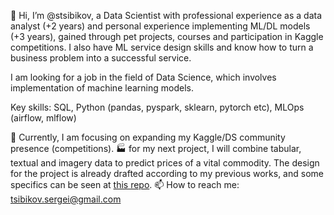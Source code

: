 👋 Hi, I’m @stsibikov, a Data Scientist with professional experience as a data analyst (+2 years) and personal experience implementing ML/DL models (+3 years), gained through pet projects, courses and participation in Kaggle competitions. I also have ML service design skills and know how to turn a business problem into a successful service.

I am looking for a job in the field of Data Science, which involves implementation of machine learning models.

Key skills: SQL, Python (pandas, pyspark, sklearn, pytorch etc), MLOps (airflow, mlflow)

🌱 Currently, I am focusing on expanding my Kaggle/DS community presence (competitions).
:factory: for my next project, I will combine tabular, textual and imagery data to predict prices of a vital commodity. The design for the project is already drafted according to my previous works, and some specifics can be seen at [this repo](https://github.com/stsibikov/price_prediction).
📫 How to reach me: tsibikov.sergei@gmail.com
